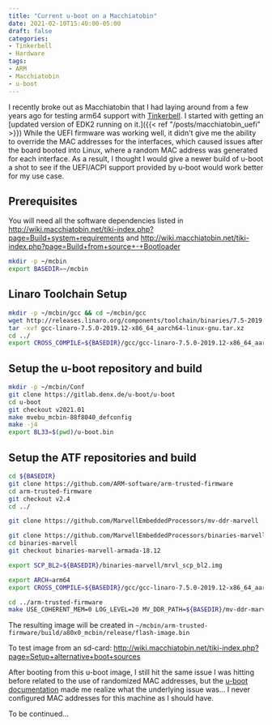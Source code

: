 ```yaml
---
title: "Current u-boot on a Macchiatobin"
date: 2021-02-10T15:40:00-05:00
draft: false
categories:
- Tinkerbell
- Hardware
tags:
- ARM
- Macchiatobin
- u-boot
---
```


I recently broke out as Macchiatobin that I had laying around from a few years ago for testing arm64 support with [Tinkerbell](https://tinkerbell.org). I started with getting an [updated version of EDK2 running on it.]({{< ref "/posts/macchiatobin_uefi" >}}) While the UEFI firmware was working well, it didn't give me the ability to override the MAC addresses for the interfaces, which caused issues after the board booted into Linux, where a random MAC address was generated for each interface. As a result, I thought I would give a newer build of u-boot a shot to see if the UEFI/ACPI support provided by u-boot would work better for my use case.

## Prerequisites

You will need all the software dependencies listed in http://wiki.macchiatobin.net/tiki-index.php?page=Build+system+requirements and http://wiki.macchiatobin.net/tiki-index.php?page=Build+from+source+-+Bootloader

```sh
mkdir -p ~/mcbin
export BASEDIR=~/mcbin
```

## Linaro Toolchain Setup

```sh
mkdir -p ~/mcbin/gcc && cd ~/mcbin/gcc
wget http://releases.linaro.org/components/toolchain/binaries/7.5-2019.12/aarch64-linux-gnu/gcc-linaro-7.5.0-2019.12-x86_64_aarch64-linux-gnu.tar.xz
tar -xvf gcc-linaro-7.5.0-2019.12-x86_64_aarch64-linux-gnu.tar.xz
cd ../
export CROSS_COMPILE=${BASEDIR}/gcc/gcc-linaro-7.5.0-2019.12-x86_64_aarch64-linux-gnu/bin/aarch64-linux-gnu-
```

## Setup the u-boot repository and build

```sh
mkdir -p ~/mcbin/Conf
git clone https://gitlab.denx.de/u-boot/u-boot
cd u-boot
git checkout v2021.01
make mvebu_mcbin-88f8040_defconfig
make -j4
export BL33=$(pwd)/u-boot.bin
```

## Setup the ATF repositories and build

```sh
cd ${BASEDIR}
git clone https://github.com/ARM-software/arm-trusted-firmware
cd arm-trusted-firmware
git checkout v2.4
cd ../

git clone https://github.com/MarvellEmbeddedProcessors/mv-ddr-marvell

git clone https://github.com/MarvellEmbeddedProcessors/binaries-marvell
cd binaries-marvell
git checkout binaries-marvell-armada-18.12

export SCP_BL2=${BASEDIR}/binaries-marvell/mrvl_scp_bl2.img

export ARCH=arm64
export CROSS_COMPILE=${BASEDIR}/gcc/gcc-linaro-7.5.0-2019.12-x86_64_aarch64-linux-gnu/bin/aarch64-linux-gnu-

cd ../arm-trusted-firmware
make USE_COHERENT_MEM=0 LOG_LEVEL=20 MV_DDR_PATH=${BASEDIR}/mv-ddr-marvell PLAT=a80x0_mcbin all fip mrvl_flash
```

The resulting image will be created in `~/mcbin/arm-trusted-firmware/build/a80x0_mcbin/release/flash-image.bin`

To test image from an sd-card: http://wiki.macchiatobin.net/tiki-index.php?page=Setup+alternative+boot+sources

After booting from this u-boot image, I still hit the same issue I was hitting before related to the use of randomized MAC addresses, but the [u-boot documentation](https://www.denx.de/wiki/view/DULG/UBootPowerOn) made me realize what the underlying issue was...  I never configured MAC addresses for this machine as I should have. 

To be continued...